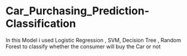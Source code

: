 # Car_Purchasing_Prediction-Classification
In this Model i used Logistic Regression , SVM, Decision Tree , Random Forest to classify whether the consumer will buy the Car or not
